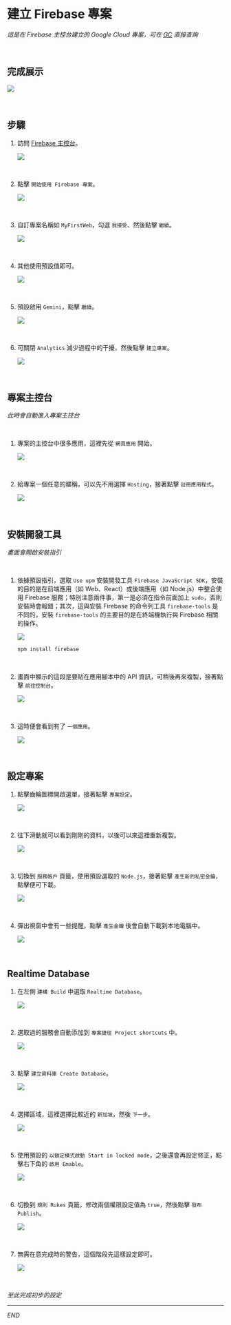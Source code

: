 # 建立 Firebase 專案

_這是在 Firebase 主控台建立的 Google Cloud 專案，可在 [GC](https://cloud.google.com/free?utm_source=google&utm_medium=cpc&utm_campaign=japac-TW-all-zh-dr-BKWS-all-core-trial-EXA-dr-1605216&utm_content=text-ad-none-none-DEV_c-CRE_644095273672-ADGP_Hybrid%20%7C%20BKWS%20-%20EXA%20%7C%20Txt%20~%20GCP_General_core%20brand_main-KWID_43700074766895895-aud-970366092687%3Akwd-6458750523&userloc_9040379-network_g&utm_term=KW_google%20cloud&gad_source=1&gclid=CjwKCAjw7oeqBhBwEiwALyHLM6yxfxy1e1fy44bdmMAbPSBu1sJLtWigFGMS-Ye12HF5FwfpLtxOgBoCfAUQAvD_BwE&gclsrc=aw.ds&hl=zh-tw) 直接查詢_

<br>

## 完成展示

![](images/img_34.png)

<br>

## 步驟

1. 訪問 [Firebase 主控台](https://console.firebase.google.com/)。

    ![](images/img_37.png)

<br>

2. 點擊 `開始使用 Firebase 專案`。

    ![](images/img_01.png)

<br>

3. 自訂專案名稱如 `MyFirstWeb`，勾選 `我接受`、然後點擊 `繼續`。

    ![](images/img_02.png)

<br>

4. 其他使用預設值即可。

    ![](images/img_03.png)

<br>

5. 預設啟用 `Gemini`，點擊 `繼續`。

    ![](images/img_04.png)

<br>

6. 可關閉 `Analytics` 減少過程中的干擾，然後點擊 `建立專案`。

    ![](images/img_70.png)

<br>

## 專案主控台

_此時會自動進入專案主控台_

<br>

1. 專案的主控台中很多應用，這裡先從 `網頁應用` 開始。

    ![](images/img_05.png)

<br>

2. 給專案一個任意的暱稱，可以先不用選擇 `Hosting`，接著點擊 `註冊應用程式`。

    ![](images/img_06.png)

<br>

## 安裝開發工具

_畫面會開啟安裝指引_

<br>

1. 依據預設指引，選取 `Use upm` 安裝開發工具 `Firebase JavaScript SDK`，安裝的目的是在前端應用（如 Web、React）或後端應用（如 Node.js）中整合使用 Firebase 服務；特別注意兩件事，第一是必須在指令前面加上 `sudo`，否則安裝時會報錯；其次，這與安裝 Firebase 的命令列工具 `firebase-tools` 是不同的，安裝 `firebase-tools` 的主要目的是在終端機執行與 Firebase 相關的操作。

    ![](images/img_07.png)

    ```bash
    npm install firebase
    ```

<br>

2. 畫面中顯示的這段是要貼在應用腳本中的 API 資訊，可稍後再來複製，接著點擊 `前往控制台`。

    ![](images/img_08.png)

<br>

3. 這時便會看到有了 `一個應用`。

    ![](images/img_09.png)

<br>

## 設定專案

1. 點擊齒輪圖標開啟選單，接著點擊 `專案設定`。

    ![](images/img_10.png)

<br>

2. 往下滑動就可以看到剛剛的資料，以後可以來這裡重新複製。

    ![](images/img_11.png)

<br>

3. 切換到 `服務帳戶` 頁籤，使用預設選取的 `Node.js`，接著點擊 `產生新的私密金鑰`，點擊便可下載。

    ![](images/img_12.png)

<br>

4. 彈出視窗中會有一些提醒，點擊 `產生金鑰` 後會自動下載到本地電腦中。

    ![](images/img_13.png)

<br>

## Realtime Database

1. 在左側 `建構 Build` 中選取 `Realtime Database`。

    ![](images/img_14.png)

<br>

2. 選取過的服務會自動添加到 `專案捷徑 Project shortcuts` 中。

    ![](images/img_15.png)

<br>

3. 點擊 `建立資料庫 Create Database`。

    ![](images/img_16.png)

<br>

4. 選擇區域，這裡選擇比較近的 `新加坡`，然後 `下一步`。

    ![](images/img_17.png)

<br>

5. 使用預設的 `以鎖定模式啟動 Start in locked mode`，之後還會再設定修正，點擊右下角的 `啟用 Emable`。

    ![](images/img_18.png)

<br>

6. 切換到 `規則 Rukes` 頁籤，修改兩個權限設定值為 `true`，然後點擊 `發布 Publish`。

    ![](images/img_19.png)

<br>

7. 無需在意完成時的警告，這個階段先這樣設定即可。

    ![](images/img_20.png)

<br>

_至此完成初步的設定_

___

_END_